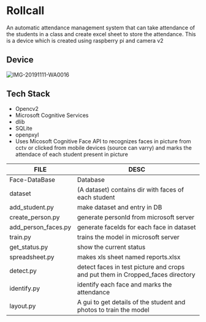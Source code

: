 # Rollcall
An automatic attendance management system that can take attendance of the students in a class and create excel sheet to store the attendance.
This is a device which is created using raspberry pi and camera v2


## Device

![IMG-20191111-WA0016](https://user-images.githubusercontent.com/18730159/88021964-08929a80-cb4c-11ea-8c6f-3e73dcdc2ecc.jpg)

## Tech Stack

* Opencv2
* Microsoft Cognitive Services
* dlib
* SQLite
* openpxyl
* Uses Micosoft Cognitive Face API to recognizes faces in picture from cctv or clicked from mobile devices (source can varry) and marks the attendace of each     student present in picture

| FILE	             |  DESC                                                                            |
---------------------|-------------------------------------------------------------------------------------
|Face-DataBase	     |   Database                                                                         |
|dataset	           |   (A dataset) contains dir with faces of each student                              |
|add_student.py	     |   make dataset and entry in DB                                                     |
|create_person.py	   |   generate personId from microsoft server                                          |
|add_person_faces.py |	 generate faceIds for each face in dataset                                       |
|train.py	           |   trains the model in microsoft server                                             |
|get_status.py	     |   show the current status                                                          |
|spreadsheet.py	     |   makes xls sheet named reports.xlsx                                                |
|detect.py	         |   detect faces in test picture and crops and put them in Cropped_faces directory   |
|identify.py	       |   identify each face and marks the attendance                                      |
|layout.py           |   A gui to get details of the student and photos to train the model                |


